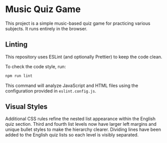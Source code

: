 # Music Quiz Game

This project is a simple music-based quiz game for practicing various subjects. It runs entirely in the browser.

## Linting

This repository uses ESLint (and optionally Prettier) to keep the code clean.

To check the code style, run:

```bash
npm run lint
```

This command will analyze JavaScript and HTML files using the configuration provided in `eslint.config.js`.

## Visual Styles

Additional CSS rules refine the nested list appearance within the English quiz section. Third and fourth list levels now have larger left margins and unique bullet styles to make the hierarchy clearer.
Dividing lines have been added to the English quiz lists so each level is visibly separated.

